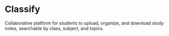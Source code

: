 # Classify
Collaborative platform for students to upload, organize, and download study notes, searchable by class, subject, and topics.
